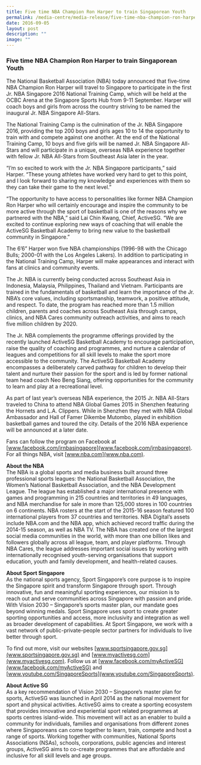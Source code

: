 ```yaml
---
title: Five time NBA Champion Ron Harper to train Singaporean Youth
permalink: /media-centre/media-release/five-time-nba-champion-ron-harper-to-train-singaporean-youth/
date: 2016-09-05
layout: post
description: ""
image: ""
---
```

### **Five time NBA Champion Ron Harper to train Singaporean Youth**
The National Basketball Association (NBA) today announced that five-time NBA Champion Ron Harper will travel to Singapore to participate in the first Jr. NBA Singapore 2016 National Training Camp, which will be held at the OCBC Arena at the Singapore Sports Hub from 9-11 September. Harper will coach boys and girls from across the country striving to be named the inaugural Jr. NBA Singapore All-Stars.  
  
The National Training Camp is the culmination of the Jr. NBA Singapore 2016, providing the top 200 boys and girls ages 10 to 14 the opportunity to train with and compete against one another. At the end of the National Training Camp, 10 boys and five girls will be named Jr. NBA Singapore All-Stars and will participate in a unique, overseas NBA experience together with fellow Jr. NBA All-Stars from Southeast Asia later in the year.  
  
“I’m so excited to work with the Jr. NBA Singapore participants,” said Harper. “These young athletes have worked very hard to get to this point, and I look forward to sharing my knowledge and experiences with them so they can take their game to the next level.”  
  
“The opportunity to have access to personalities like former NBA Champion Ron Harper who will certainly encourage and inspire the community to be more active through the sport of basketball is one of the reasons why we partnered with the NBA,” said Lai Chin Kwang, Chief, ActiveSG. “We are excited to continue exploring new ways of coaching that will enable the ActiveSG Basketball Academy to bring new value to the basketball community in Singapore.”  
  
The 6’6” Harper won five NBA championships (1996-98 with the Chicago Bulls; 2000-01 with the Los Angeles Lakers). In addition to participating in the National Training Camp, Harper will make appearances and interact with fans at clinics and community events.  
  
The Jr. NBA is currently being conducted across Southeast Asia in Indonesia, Malaysia, Philippines, Thailand and Vietnam. Participants are trained in the fundamentals of basketball and learn the importance of the Jr. NBA’s core values, including sportsmanship, teamwork, a positive attitude, and respect. To date, the program has reached more than 1.5 million children, parents and coaches across Southeast Asia through camps, clinics, and NBA Cares community outreach activities, and aims to reach five million children by 2020.  
  
The Jr. NBA complements the programme offerings provided by the recently launched ActiveSG Basketball Academy to encourage participation, raise the quality of coaching and programmes, and nurture a calendar of leagues and competitions for all skill levels to make the sport more accessible to the community. The ActiveSG Basketball Academy encompasses a deliberately carved pathway for children to develop their talent and nurture their passion for the sport and is led by former national team head coach Neo Beng Siang, offering opportunities for the community to learn and play at a recreational level.  
  
As part of last year’s overseas NBA experience, the 2015 Jr. NBA All-Stars traveled to China to attend NBA Global Games 2015 in Shenzhen featuring the Hornets and L.A. Clippers. While in Shenzhen they met with NBA Global Ambassador and Hall of Famer Dikembe Mutombo, played in exhibition basketball games and toured the city. Details of the 2016 NBA experience will be announced at a later date.  
  
Fans can follow the program on Facebook at [www.facebook.com/jrnbasingapore](www.facebook.com/jrnbasingapore). For all things NBA, visit [www.nba.com](www.nba.com).  
  
**About the NBA** 
<br>
The NBA is a global sports and media business built around three professional sports leagues: the National Basketball Association, the Women’s National Basketball Association, and the NBA Development League. The league has established a major international presence with games and programming in 215 countries and territories in 49 languages, and NBA merchandise for sale in more than 125,000 stores in 100 countries on 6 continents. NBA rosters at the start of the 2015-16 season featured 100 international players from 37 countries and territories. NBA Digital’s assets include NBA.com and the NBA app, which achieved record traffic during the 2014-15 season, as well as NBA TV. The NBA has created one of the largest social media communities in the world, with more than one billion likes and followers globally across all league, team, and player platforms. Through NBA Cares, the league addresses important social issues by working with internationally recognised youth-serving organisations that support education, youth and family development, and health-related causes.  
  
**About Sport Singapore**
<br>
As the national sports agency, Sport Singapore’s core purpose is to inspire the Singapore spirit and transform Singapore through sport. Through innovative, fun and meaningful sporting experiences, our mission is to reach out and serve communities across Singapore with passion and pride. With Vision 2030 – Singapore’s sports master plan, our mandate goes beyond winning medals. Sport Singapore uses sport to create greater sporting opportunities and access, more inclusivity and integration as well as broader development of capabilities. At Sport Singapore, we work with a vast network of public-private-people sector partners for individuals to live better through sport.  
  
To find out more, visit our websites [www.sportsingapore.gov.sg](www.sportsingapore.gov.sg) and [www.myactivesg.com](www.myactivesg.com). Follow us at [www.facebook.com/myActiveSG](www.facebook.com/myActiveSG) and [www.youtube.com/SingaporeSports](www.youtube.com/SingaporeSports).  
  
**About Active SG** 
<br>
As a key recommendation of Vision 2030 – Singapore’s master plan for sports, ActiveSG was launched in April 2014 as the national movement for sport and physical activities. ActiveSG aims to create a sporting ecosystem that provides innovative and experiential sport related programmes at sports centres island-wide. This movement will act as an enabler to build a community for individuals, families and organisations from different zones where Singaporeans can come together to learn, train, compete and host a range of sports. Working together with communities, National Sports Associations (NSAs), schools, corporations, public agencies and interest groups, ActiveSG aims to co-create programmes that are affordable and inclusive for all skill levels and age groups.
